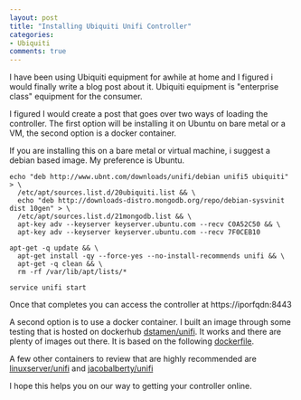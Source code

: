 ```yaml
---
layout: post
title: "Installing Ubiquiti Unifi Controller"
categories:
- Ubiquiti
comments: true
---
```

I have been using Ubiquiti equipment for awhile at home and I figured i would finally write a blog post about it. Ubiquiti equipment is "enterprise class" equipment for the consumer.

I figured I would create a post that goes over two ways of loading the controller. The first option will be installing it on Ubuntu on bare metal or a VM, the second option is a docker container.

If you are installing this on a bare metal or virtual machine, i suggest a debian based image. My preference is Ubuntu.

```
echo "deb http://www.ubnt.com/downloads/unifi/debian unifi5 ubiquiti" > \
  /etc/apt/sources.list.d/20ubiquiti.list && \
  echo "deb http://downloads-distro.mongodb.org/repo/debian-sysvinit dist 10gen" > \
  /etc/apt/sources.list.d/21mongodb.list && \
  apt-key adv --keyserver keyserver.ubuntu.com --recv C0A52C50 && \
  apt-key adv --keyserver keyserver.ubuntu.com --recv 7F0CEB10

apt-get -q update && \
  apt-get install -qy --force-yes --no-install-recommends unifi && \
  apt-get -q clean && \
  rm -rf /var/lib/apt/lists/*

service unifi start
```

Once that completes you can access the controller at https://iporfqdn:8443

A second option is to use a docker container. I built an image through some testing that is hosted on dockerhub [dstamen/unifi](https://hub.docker.com/r/dstamen/unifi/). It works and there are plenty of images out there. It is based on the following [dockerfile](https://github.com/dstamen/unifi/blob/master/Dockerfile).

A few other containers to review that are highly recommended are [linuxserver/unifi](https://hub.docker.com/r/linuxserver/unifi/) and [jacobalberty/unifi](https://hub.docker.com/r/jacobalberty/unifi/)

I hope this helps you on our way to getting your controller online.
